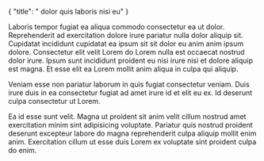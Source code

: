 {
  "title": " dolor quis laboris nisi eu"
}

Laboris tempor fugiat ea aliqua commodo consectetur ea ut dolor. Reprehenderit ad exercitation dolore irure pariatur nulla dolor aliquip sit. Cupidatat incididunt cupidatat ea ipsum sit sit dolor eu anim anim ipsum dolore. Consectetur elit velit Lorem do Lorem nulla est occaecat nostrud dolor irure. Ipsum sunt incididunt proident eu nisi irure nisi et dolore aliquip est magna. Et esse elit ea Lorem mollit anim aliqua in culpa qui aliquip.

Veniam esse non pariatur laborum in quis fugiat consectetur veniam. Duis irure duis in ea consectetur fugiat ad amet irure id et elit eu ex. Id deserunt culpa consectetur ut Lorem.

Ea id esse sunt velit. Magna ut proident sit anim velit cillum nostrud amet exercitation minim sint adipisicing voluptate. Pariatur quis nostrud proident deserunt excepteur labore do magna reprehenderit culpa aliquip mollit enim anim. Exercitation cillum ut esse duis Lorem ex voluptate sint proident culpa do enim.